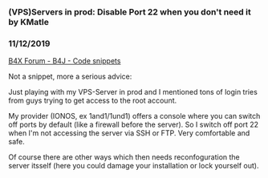### (VPS)Servers in prod: Disable Port 22 when you don't need it by KMatle
### 11/12/2019
[B4X Forum - B4J - Code snippets](https://www.b4x.com/android/forum/threads/111322/)

Not a snippet, more a serious advice:   
  
Just playing with my VPS-Server in prod and I mentioned tons of login tries from guys trying to get access to the root account.  
  
My provider (IONOS, ex 1and1/1und1) offers a console where you can switch off ports by default (like a firewall before the server). So I switch off port 22 when I'm not accessing the server via SSH or FTP. Very comfortable and safe.  
  
Of course there are other ways which then needs reconfoguration the server itsself (here you could damage your installation or lock yourself out).